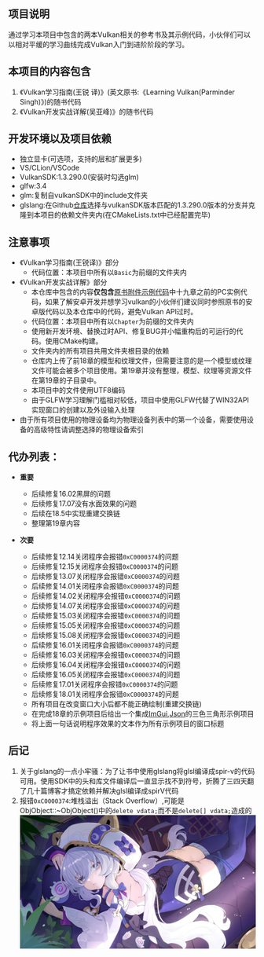 ## 项目说明

通过学习本项目中包含的两本Vulkan相关的参考书及其示例代码，小伙伴们可以以相对平缓的学习曲线完成Vulkan入门到进阶阶段的学习。

## 本项目的内容包含

1. 《Vulkan学习指南(王锐 译)》(英文原书:《Learning Vulkan(Parminder Singh)》)的随书代码
2. 《Vulkan开发实战详解(吴亚峰)》的随书代码

## 开发环境以及项目依赖

* 独立显卡(可选项，支持的层和扩展更多)
* VS/CLion/VSCode
* VulkanSDK:1.3.290.0(安装时勾选glm)
* glfw:3.4
* glm:复制自vulkanSDK中的include文件夹
* glslang:在Github[仓库](https://github.com/KhronosGroup/glslang)选择与vulkanSDK版本匹配的1.3.290.0版本的分支并克隆到本项目的依赖文件夹内(在CMakeLists.txt中已经配置完毕)

## 注意事项

* 《Vulkan学习指南(王锐译)》部分
    * 代码位置：本项目中所有以`Basic`为前缀的文件夹内
* 《Vulkan开发实战详解》部分
    * 本仓库中包含的内容**仅包含**[原书附件示例代码](https://www.epubit.com/bookDetails?id=UB6c7827767c54a)中十九章之前的PC实例代码，如果了解安卓开发并想学习vulkan的小伙伴们建议同时参照原书的安卓版代码以及本仓库中的代码，避免Vulkan API过时。
    * 代码位置：本项目中所有以`Chapter`为前缀的文件夹内
    * 使用新开发环境、替换过时API、修复BUG并小幅重构后的可运行的代码。使用CMake构建。
    * 文件夹内的所有项目共用文件夹根目录的依赖
    * 仓库内上传了前18章的模型和纹理文件，但需要注意的是一个模型或纹理文件可能会被多个项目使用。第19章并没有整理，模型、纹理等资源文件在第19章的子目录中。
    * 本项目中的文件使用UTF8编码
    * 由于GLFW学习理解门槛相对较低，项目中使用GLFW代替了WIN32API实现窗口的创建以及外设输入处理
* 由于所有项目使用的物理设备均为物理设备列表中的第一个设备，需要使用设备的高级特性请调整选择的物理设备索引

## 代办列表：

* **重要**
    * 后续修复16.02黑屏的问题
    * 后续修复17.07没有水面效果的问题
    * 后续在18.5中实现重建交换链
    * 整理第19章内容

* **次要**
    * 后续修复12.14关闭程序会报错`0xC0000374`的问题
    * 后续修复12.15关闭程序会报错`0xC0000374`的问题
    * 后续修复13.07关闭程序会报错`0xC0000374`的问题
    * 后续修复14.01关闭程序会报错`0xC0000374`的问题
    * 后续修复14.02关闭程序会报错`0xC0000374`的问题
    * 后续修复14.07关闭程序会报错`0xC0000374`的问题
    * 后续修复15.03关闭程序会报错`0xC0000374`的问题
    * 后续修复15.05关闭程序会报错`0xC0000374`的问题
    * 后续修复15.08关闭程序会报错`0xC0000374`的问题
    * 后续修复16.01关闭程序会报错`0xC0000374`的问题
    * 后续修复16.03关闭程序会报错`0xC0000374`的问题
    * 后续修复16.04关闭程序会报错`0xC0000374`的问题
    * 后续修复16.05关闭程序会报错`0xC0000374`的问题
    * 后续修复17.01关闭程序会报错`0xC0000374`的问题
    * 后续修复18.01关闭程序会报错`0xC0000374`的问题
    * 所有项目在改变窗口大小后都不能正确绘制(重建交换链)
    * 在完成18章的示例项目后给出一个集成[ImGui](https://github.com/ocornut/imgui),[Json](https://github.com/nlohmann/json)的三色三角形示例项目
    * 将上面一句话说明程序效果的文本作为所有示例项目的窗口标题

## 后记

1. 关于glslang的一点小牢骚：为了让书中使用glslang将glsl编译成spir-v的代码可用。使用SDK中的头和库文件编译后一直显示找不到符号，折腾了三四天翻了几十篇博客才搞定依赖并解决glsl编译成spirV代码
2. 报错`0xC0000374`:堆栈溢出（Stack Overflow）,可能是ObjObject::~ObjObject()中的`delete vdata;`而不是`delete[] vdata;`造成的
   ![德莉莎](./Assets/德莉莎.jpg)